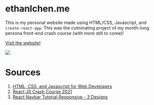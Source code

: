 # ethanlchen.me

This is my personal website made using HTML/CSS, Javascript, and `create-react-app`. This was the culminating project of my month-long persona front-end crash course (with more still to come)!

[Visit the website!](https://ethanlchen.me/)

![](src/images/projects/gifs/ethanlchen.gif)

# Sources
1. [HTML, CSS, and Javascript for Web Developers](https://www.coursera.org/learn/html-css-javascript-for-web-developers/home/welcome)
2. [React JS Crash Course 2021](https://www.youtube.com/watch?v=w7ejDZ8SWv8&t=1264s)
3. [React Navbar Tutorial Responsive - 3 Designs](https://www.youtube.com/watch?v=VzWBLj_CfpE)